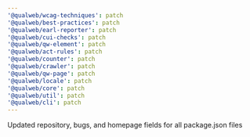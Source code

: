 ```yaml
---
'@qualweb/wcag-techniques': patch
'@qualweb/best-practices': patch
'@qualweb/earl-reporter': patch
'@qualweb/cui-checks': patch
'@qualweb/qw-element': patch
'@qualweb/act-rules': patch
'@qualweb/counter': patch
'@qualweb/crawler': patch
'@qualweb/qw-page': patch
'@qualweb/locale': patch
'@qualweb/core': patch
'@qualweb/util': patch
'@qualweb/cli': patch
---
```


Updated repository, bugs, and homepage fields for all package.json files

